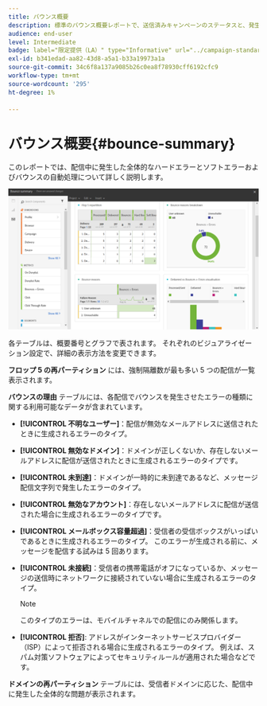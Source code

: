 ```yaml
---
title: バウンス概要
description: 標準のバウンス概要レポートで、送信済みキャンペーンのステータスと、発生した可能性のあるエラーについて説明します。
audience: end-user
level: Intermediate
badge: label="限定提供（LA）" type="Informative" url="../campaign-standard-migration-home.md" tooltip="Campaign Standard移行済みユーザーに制限"
exl-id: b341edad-aa82-43d8-a5a1-b33a19973a1a
source-git-commit: 34c6f8a137a9085b26c0ea8f78930cff6192cfc9
workflow-type: tm+mt
source-wordcount: '295'
ht-degree: 1%

---
```


# バウンス概要{#bounce-summary}

このレポートでは、配信中に発生した全体的なハードエラーとソフトエラーおよびバウンスの自動処理について詳しく説明します。

![](assets/campaign_reports_bounces.png)

各テーブルは、概要番号とグラフで表されます。 それぞれのビジュアライゼーション設定で、詳細の表示方法を変更できます。

**フロップ 5 の再パーティション** には、強制隔離数が最も多い 5 つの配信が一覧表示されます。

**バウンスの理由** テーブルには、各配信でバウンスを発生させたエラーの種類に関する利用可能なデータが含まれています。

* **[!UICONTROL 不明なユーザー]**：配信が無効なメールアドレスに送信されたときに生成されるエラーのタイプ。
* **[!UICONTROL 無効なドメイン]**：ドメインが正しくないか、存在しないメールアドレスに配信が送信されたときに生成されるエラーのタイプです。
* **[!UICONTROL 未到達]**：ドメインが一時的に未到達であるなど、メッセージ配信文字列で発生したエラーのタイプ。
* **[!UICONTROL 無効なアカウント]**：存在しないメールアドレスに配信が送信された場合に生成されるエラーのタイプです。
* **[!UICONTROL メールボックス容量超過]**：受信者の受信ボックスがいっぱいであるときに生成されるエラーのタイプ。 このエラーが生成される前に、メッセージを配信する試みは 5 回あります。
* **[!UICONTROL 未接続]**：受信者の携帯電話がオフになっているか、メッセージの送信時にネットワークに接続されていない場合に生成されるエラーのタイプ。

  >[!NOTE]
  >
  >このタイプのエラーは、モバイルチャネルでの配信にのみ関係します。

* **[!UICONTROL 拒否]**: アドレスがインターネットサービスプロバイダー（ISP）によって拒否される場合に生成されるエラーのタイプ。 例えば、スパム対策ソフトウェアによってセキュリティルールが適用された場合などです。

**ドメインの再パーティション** テーブルには、受信者ドメインに応じた、配信中に発生した全体的な問題が表示されます。
